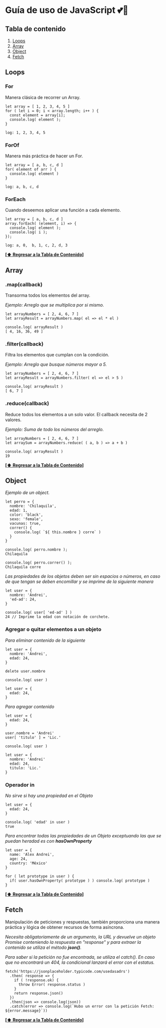# Guía de uso de JavaScript 💕📓

## Tabla de contenido

1. [Loops](#Loops)
1. [Array](#Array)
1. [Object](#Object)
1. [Fetch](#Fetch)

## Loops

### For

Manera clásica de recorrer un Array.

``` JS
let array = [ 1, 2, 3, 4, 5 ]
for ( let i = 0; i < array.length; i++ ) {
  const element = array[i];
  console.log( element );
}

log: 1, 2, 3, 4, 5
```

### ForOf

Manera más práctica de hacer un For.

``` JS
let array = [ a, b, c, d ]
for( element of arr ) {
  console.log( element )
}

log: a, b, c, d
```

### ForEach

Cuando deseemos aplicar una función a cada elemento.

``` JS
let array = [ a, b, c, d ]
array.forEach( (element, i) => {
  console.log( element );
  console.log( i );
});

log: a, 0,  b, 1, c, 2, d, 3
```

**[[⬆️ Regresar a la Tabla de Contenido]](#tabla-de-contenido)**

## Array

### .map(callback)
Transorma todos los elementos del array.

_Ejemplo: Arreglo que se multiplica por si mismo._

``` JS
let arrayNumbers = [ 2, 4, 6, 7 ]
let arrayResult = arrayNumbers.map( el => el * el )

console.log( arrayResult )
[ 4, 16, 36, 49 ]
```

### .filter(callback)
Filtra los elementos que cumplan con la condición.

_Ejemplo: Arreglo que busque números mayor a 5._

``` JS
let arrayNumbers = [ 2, 4, 6, 7 ]
let arrayResult = arrayNumbers.filter( el => el > 5 )

console.log( arrayResult )
[ 6, 7 ]
```

### .reduce(callback)
Reduce todos los elementos a un solo valor.
El callback necesita de 2 valores.

_Ejemplo: Suma de todo los números del arreglo._

``` JS
let arrayNumbers = [ 2, 4, 6, 7 ]
let arraySum = arrayNumbers.reduce( ( a, b ) => a + b )

console.log( arrayResult )
19
```

**[[⬆️ Regresar a la Tabla de Contenido]](#tabla-de-contenido)**

## Object

_Ejemplo de un object._

``` JS
let perro = {
  nombre: 'Chilaquila',
  edad: 1,
  color: 'black',
  sexo: 'female',
  vacunas: true,
  correr() {
    console.log( `${ this.nombre } corre` )
  }
}

console.log( perro.nombre );
Chilaquila

console.log( perro.correr() );
Chilaquila corre
```

_Las propiedades de los objetos deben ser sin espacios o números, en caso de que tengan se deben encomillar y se imprime de la siguiente manera_

``` JS
let user = {
  nombre: 'Andrei',
  'ed-ad': 24,
}

console.log( user[ 'ed-ad' ] )
24 // Imprime la edad con notación de corchete.
```

### Agregar o quitar elementos a un objeto

_Para eliminar contenido de la siguiente_

``` JS
let user = {
  nombre: 'Andrei',
  edad: 24,
}

delete user.nombre

console.log( user )

let user = {
  edad: 24,
}
```

_Para agregar contenido_

``` JS
let user = {
  edad: 24,
}

user.nombre = 'Andrei'
user[ 'titulo' ] = 'Lic.'

console.log( user )

let user = {
  nombre: 'Andrei'
  edad: 24,
  titulo: 'Lic.'
}
```

### Operador __in__

_No sirve si hay una propiedad en el Objeto_

``` JS
let user = {
  edad: 24,
}

console.log( 'edad' in user )
true
```

_Para encontrar todas las propiedades de un Objeto exceptuando las que se puedan heradad es con __hasOwnProperty___

``` JS
let user = {
  name: 'Alex Andrei',
  age: 24,
  country: 'México'
}

for ( let prototype in user ) {
  if( user.hasOwnProperty( prototype ) ) console.log( prototype )
}
```

**[[⬆️ Regresar a la Tabla de Contenido]](#tabla-de-contenido)**

## Fetch

Manipulación de peticiones y respuestas, también proporciona una manera práctica y lógica de obtener recursos de forma asíncrona.

_Necesita obligatoriamente de un argumento, la URL y devuelve un objeto Promise conteniendo la respuesta en "response" y para extraer la contenido se utiliza el método **json()**._

_Para saber si la petición no fue encontrada, se utiliza el catch(). En caso que no encontrará un 404, la condicional lanzará el error con el estatus._

``` JS
fetch('https://jsonplaceholder.typicode.com/usedasadrs')
  .then( response => {
    if ( !response.ok) {
      throw Error( response.status )
    }
    return response.json()
  })
  .then(json => console.log(json))
  .catch(error => console.log(`Hubo un error con la petición Fetch: ${error.message}`))
```

**[[⬆️ Regresar a la Tabla de Contenido]](#tabla-de-contenido)**